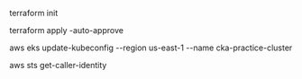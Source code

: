 terraform init


terraform apply -auto-approve 



aws eks update-kubeconfig --region us-east-1 --name cka-practice-cluster


aws sts get-caller-identity     

   
